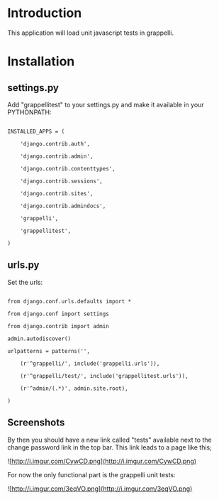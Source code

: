 # Introduction #

This application will load unit javascript tests in grappelli.

# Installation #

## settings.py ##

Add "grappellitest" to your settings.py and make it available in your PYTHONPATH:

```

INSTALLED_APPS = (

    'django.contrib.auth',

    'django.contrib.admin',

    'django.contrib.contenttypes',

    'django.contrib.sessions',

    'django.contrib.sites',

    'django.contrib.admindocs',

    'grappelli',

    'grappellitest',

)

```

## urls.py ##

Set the urls:

```

from django.conf.urls.defaults import *

from django.conf import settings

from django.contrib import admin

admin.autodiscover()

urlpatterns = patterns('',

    (r'^grappelli/', include('grappelli.urls')),

    (r'^grappelli/test/', include('grappellitest.urls')),

    (r'^admin/(.*)', admin.site.root),

)

```

## Screenshots ##

By then you should have a new link called "tests" available next to the change password link in the top bar. This link leads to a page like this;

![http://i.imgur.com/CywCD.png](http://i.imgur.com/CywCD.png)

For now the only functional part is the grappelli unit tests:

![http://i.imgur.com/3eqVO.png](http://i.imgur.com/3eqVO.png)